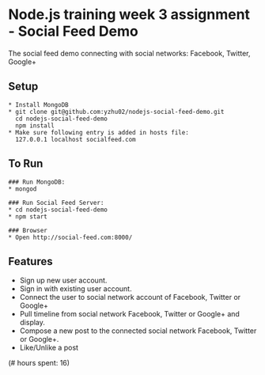 # Node.js training week 3 assignment - Social Feed Demo

The social feed demo connecting with social networks: Facebook, Twitter, Google+

## Setup
```
* Install MongoDB
* git clone git@github.com:yzhu02/nodejs-social-feed-demo.git
  cd nodejs-social-feed-demo
  npm install
* Make sure following entry is added in hosts file:
  127.0.0.1 localhost socialfeed.com
```

## To Run
```
### Run MongoDB: 
* mongod

### Run Social Feed Server:
* cd nodejs-social-feed-demo
* npm start

### Browser
* Open http://social-feed.com:8000/
```


## Features
* Sign up new user account.
* Sign in with existing user account.
* Connect the user to social network account of Facebook, Twitter or Google+
* Pull timeline from social network Facebook, Twitter or Google+ and display.
* Compose a new post to the connected social network Facebook, Twitter or Google+.
* Like/Unlike a post


(# hours spent: 16)